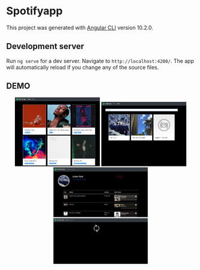 # Spotifyapp

This project was generated with [Angular CLI](https://github.com/angular/angular-cli) version 10.2.0.

## Development server

Run `ng serve` for a dev server. Navigate to `http://localhost:4200/`. The app will automatically reload if you change any of the source files.

## DEMO



<div align="center"> 
     <img width="45%" src="https://github.com/M4rcell/Angular-Spotify-app/blob/main/src/assets/demo/home.png" alt="About screen" title="About screen"</img> 
     <img width="45%" src="https://github.com/M4rcell/Angular-Spotify-app/blob/main/src/assets/demo/search.png" alt="List screen" title="List screen"></img> 
</div> 

<div align="center"> 
     <img width="50%" src="https://github.com/M4rcell/Angular-Spotify-app/blob/main/src/assets/demo/artista.png" alt="artist screen" title="artist screen"> 
     <img width="50%" src="https://github.com/M4rcell/Angular-Spotify-app/blob/main/src/assets/demo/loading.png" alt="loading screen" title="loading screen"> 
</div> 
